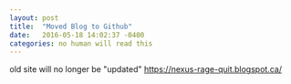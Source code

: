 ```yaml
---
layout: post
title:  "Moved Blog to Github"
date:   2016-05-18 14:02:37 -0400
categories: no human will read this
---
```

old site will no longer be "updated" https://nexus-rage-quit.blogspot.ca/
